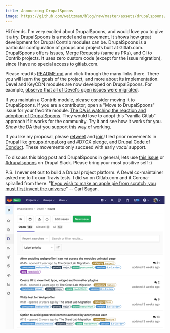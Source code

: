 ```yaml
---
title: Announcing DrupalSpoons
image: https://github.com/weitzman/blog/raw/master/assets/drupalspoons/devel_issues.png 
---
```


Hi friends. I'm very excited about DrupalSpoons, and would love you to give it a try. DrupalSpoons is a model and a movement. It shows how great development for Drupal Contrib modules can be. DrupalSpoons is a particular configuration of groups and projects built at Gitlab.com. DrupalSpoons offers Issues, Merge Requests (same as PRs), and CI to Contrib projects. It uses zero custom code (except for the issue migration), since I have no special access to gitlab.com.

Please read its [README.md](https://gitlab.com/drupalspoons/webmasters/-/blob/master/) and click through the many links there. There you will learn the goals of the project, and more about its implementation. Devel and KeyCDN modules are now developed on DrupalSpoons. For example, [observe that all of Devel's open issues were migrated](https://gitlab.com/drupalspoons/devel/-/issues).

If you maintain a Contrib module, please consider moving it to DrupalSpoons. If you are a contributor, open a "Move to DrupalSpoons" issue for your favorite module. [The DA is watching the reaction and adoption of DrupalSpoons](https://twitter.com/TimLehnen/status/1262816185353031680?s=20). They would love to adopt this “vanilla Gitlab” approach if it works for the community. Try it and see how it works for you. *Show* the DA that you support this way of working.

If you like my proposal, please [retweet](https://twitter.com/weitzman/status/1262775567386136577?s=20) and [join](https://gitlab.com/drupalspoons/webmasters/-/blob/master/docs/onboarding_user.md)! I led prior movements in Drupal like [groups.drupal.org](https://www.drupal.org/forum/general/news-and-announcements/2007-01-03/groupsdrupalorg-launches-on-drupal-5) and [#D7CX pledge](https://web.archive.org/web/20140726220349/http://cyrve.com/d7cx), and [Drupal Code of Conduct](https://groups.drupal.org/dcoc). These movements only succeed with early _vocal_ support.

To discuss this blog post and DrupalSpoons in general, lets use [this issue](https://gitlab.com/drupalspoons/webmasters/-/issues/23) or [#drupalspoons](https://drupal.slack.com/archives/C013MP4UKC0) on Drupal Slack. Please bring your most positive self :)

P.S. I never set out to build a Drupal project platform. A Devel co-maintainer asked me to fix our Travis tests. I did so on Gitlab.com and it Corona-spiralled from there. "[If you wish to make an apple pie from scratch, you must first invent the universe](https://youtu.be/7s664NsLeFM)" -- Carl Sagan.

![Devel issue list](https://github.com/weitzman/blog/raw/master/assets/drupalspoons/devel_issues.png)
